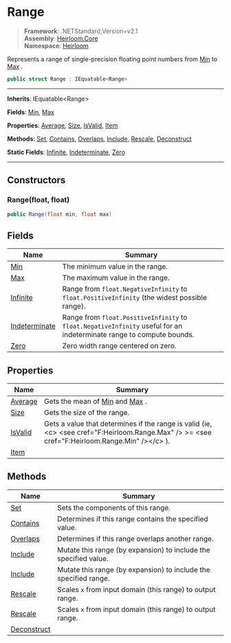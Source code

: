 # Range

> **Framework**: .NETStandard,Version=v2.1  
> **Assembly**: [Heirloom.Core][0]  
> **Namespace**: [Heirloom][0]  

Represents a range of single-precision floating point numbers from [Min][1] to [Max][2] .

```cs
public struct Range : IEquatable<Range>
```

--------------------------------------------------------------------------------

**Inherits**: IEquatable\<Range>

**Fields**: [Min][1], [Max][2]

**Properties**: [Average][3], [Size][4], [IsValid][5], [Item][6]

**Methods**: [Set][7], [Contains][8], [Overlaps][9], [Include][10], [Rescale][11], [Deconstruct][12]

**Static Fields**: [Infinite][13], [Indeterminate][14], [Zero][15]

--------------------------------------------------------------------------------

## Constructors

### Range(float, float)

```cs
public Range(float min, float max)
```

## Fields

| Name                | Summary                                                                                                              |
|---------------------|----------------------------------------------------------------------------------------------------------------------|
| [Min][1]            | The minimum value in the range.                                                                                      |
| [Max][2]            | The maximum value in the range.                                                                                      |
| [Infinite][13]      | Range from `float.NegativeInfinity` to `float.PositiveInfinity` (the widest possible range).                         |
| [Indeterminate][14] | Range from `float.PositiveInfinity` to `float.NegativeInfinity` useful for an indeterminate range to compute bounds. |
| [Zero][15]          | Zero width range centered on zero.                                                                                   |

## Properties

| Name         | Summary                                                                                                                                              |
|--------------|------------------------------------------------------------------------------------------------------------------------------------------------------|
| [Average][3] | Gets the mean of [Min][1] and [Max][2] .                                                                                                             |
| [Size][4]    | Gets the size of the range.                                                                                                                          |
| [IsValid][5] | Gets a value that determines if the range is valid (ie, \<c> \<see cref="F:Heirloom.Range.Max" /> &gt;= \<see cref="F:Heirloom.Range.Min" />\</c> ). |
| [Item][6]    |                                                                                                                                                      |

## Methods

| Name              | Summary                                                          |
|-------------------|------------------------------------------------------------------|
| [Set][7]          | Sets the components of this range.                               |
| [Contains][8]     | Determines if this range contains the specified value.           |
| [Overlaps][9]     | Determines if this range overlaps another range.                 |
| [Include][10]     | Mutate this range (by expansion) to include the specified value. |
| [Include][10]     | Mutate this range (by expansion) to include the specified range. |
| [Rescale][11]     | Scales `x` from input domain (this range) to output range.       |
| [Rescale][11]     | Scales `x` from input domain (this range) to output range.       |
| [Deconstruct][12] |                                                                  |

[0]: ..\Heirloom.Core.md
[1]: Heirloom.Range.Min.md
[2]: Heirloom.Range.Max.md
[3]: Heirloom.Range.Average.md
[4]: Heirloom.Range.Size.md
[5]: Heirloom.Range.IsValid.md
[6]: Heirloom.Range.Item.md
[7]: Heirloom.Range.Set.md
[8]: Heirloom.Range.Contains.md
[9]: Heirloom.Range.Overlaps.md
[10]: Heirloom.Range.Include.md
[11]: Heirloom.Range.Rescale.md
[12]: Heirloom.Range.Deconstruct.md
[13]: Heirloom.Range.Infinite.md
[14]: Heirloom.Range.Indeterminate.md
[15]: Heirloom.Range.Zero.md
